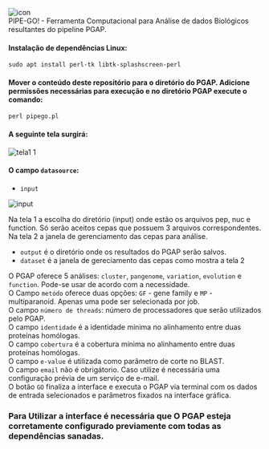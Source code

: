 
![icon](https://user-images.githubusercontent.com/790145/113528116-02d3cc80-9596-11eb-8983-ce08e2f9716e.gif)
<br>PIPE-GO! - Ferramenta Computacional para Análise de dados Biológicos resultantes do pipeline PGAP.

#### Instalação de dependências Linux:
```sudo apt install perl-tk libtk-splashscreen-perl```
#### Mover o conteúdo deste repositório para o diretório do PGAP. Adicione permissões necessárias para execução e no diretório PGAP execute o comando: 
```perl pipego.pl```
#### A seguinte tela surgirá:
![tela1 1](https://user-images.githubusercontent.com/790145/113533154-9a8be780-95a3-11eb-94e1-cd6df0de5d4f.png)


#### O campo `datasource`:
* `input`  

![input](https://user-images.githubusercontent.com/790145/113531744-f3598100-959f-11eb-8b25-7a196533e178.png)

Na tela 1 a escolha do diretório (input) onde estão os arquivos pep, nuc e function. Só serão aceitos cepas que possuem 3 arquivos correspondentes.
Na tela 2 a janela de gerenciamento das cepas para análise.

* `output` é o diretório onde os resultados do PGAP serão salvos.
* `dataset` é a janela de gereciamento das cepas como mostra a tela 2

O PGAP oferece 5 análises: `cluster`, `pangenome`, `variation`, `evolution` e `function`. Pode-se usar de acordo com a necessidade.<br>
O Campo `metódo` oferece duas opções: `GF` - gene family e `MP` - multiparanoid. Apenas uma pode ser selecionada por job.<br> 
O campo `número de threads`: número de processadores que serão utilizados pelo PGAP. <br>
O campo `identidade` é a identidade minima no alinhamento entre duas proteínas homólogas.<br>
O campo `cobertura` é a cobertura mínima no alinhamento entre duas proteínas homólogas.<br>
O campo `e-value` é utilizada como parâmetro de corte no BLAST.<br>
O campo `email` não é obrigátorio. Caso utilize é necessária uma configuração prévia de um serviço de e-mail.<br>
O botão `GO` finaliza a interface e executa o PGAP via terminal com os dados de entrada selecionados e parâmetros fixados na interface gráfica.<br>

### Para Utilizar a interface é necessária que O PGAP esteja corretamente configurado previamente com todas as dependências sanadas. 
